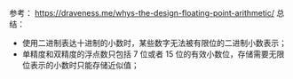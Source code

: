 参考：
https://draveness.me/whys-the-design-floating-point-arithmetic/
总结：
-   使用二进制表达十进制的小数时，某些数字无法被有限位的二进制小数表示；
-   单精度和双精度的浮点数只包括 7 位或者 15 位的有效小数位，存储需要无限位表示的小数时只能存储近似值；
<!--stackedit_data:
eyJoaXN0b3J5IjpbLTE4MTU2MTY5NDRdfQ==
-->